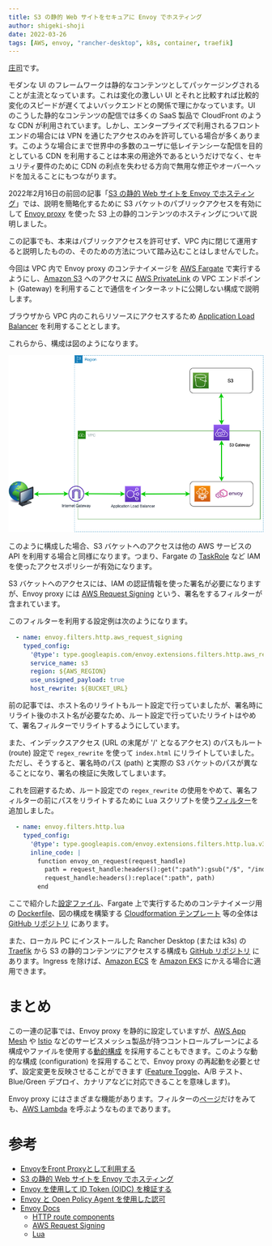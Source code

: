 ```yaml
---
title: S3 の静的 Web サイトをセキュアに Envoy でホスティング 
author: shigeki-shoji
date: 2022-03-26
tags: [AWS, envoy, "rancher-desktop", k8s, container, traefik]
---
```


[庄司](https://github.com/edward-mamezou)です。

モダンな UI のフレームワークは静的なコンテンツとしてパッケージングされることが主流となっています。これは変化の激しい UI とそれと比較すれば比較的変化のスピードが遅くてよいバックエンドとの関係で理にかなっています。UI のこうした静的なコンテンツの配信では多くの SaaS 製品で CloudFront のような CDN が利用されています。しかし、エンタープライズで利用されるフロントエンドの場合には VPN を通じたアクセスのみを許可している場合が多くあります。このような場合にまで世界中の多数のユーザに低レイテンシーな配信を目的としている CDN を利用することは本来の用途外であるというだけでなく、セキュリティ要件のために CDN の利点を失わせる方向で無用な修正やオーバーヘッドを加えることにもつながります。

2022年2月16日の前回の記事「[S3 の静的 Web サイトを Envoy でホスティング](/blogs/2022/02/16/hosting-a-static-website-using-s3-with-envoy/)」では、説明を簡略化するために S3 バケットのパブリックアクセスを有効にして [Envoy proxy](https://www.envoyproxy.io/) を使った S3 上の静的コンテンツのホスティングについて説明しました。

この記事でも、本来はパブリックアクセスを許可せず、VPC 内に閉じて運用すると説明したものの、そのための方法について踏み込むことはしませんでした。

今回は VPC 内で Envoy proxy のコンテナイメージを [AWS Fargate](https://aws.amazon.com/fargate/) で実行するようにし、[Amazon S3](https://aws.amazon.com/s3/) へのアクセスに [AWS PrivateLink](https://aws.amazon.com/privatelink/) の VPC エンドポイント (Gateway) を利用することで通信をインターネットに公開しない構成で説明します。

ブラウザから VPC 内のこれらリソースにアクセスするため [Application Load Balancer](https://aws.amazon.com/elasticloadbalancing/application-load-balancer/) を利用することとします。

これらから、構成は図のようになります。

![](https://github.com/takesection-sandbox/envoyproxy-examples/blob/main/image/envoy-s3-fargate.png?raw=true)

このように構成した場合、S3 バケットへのアクセスは他の AWS サービスの API を利用する場合と同様になります。つまり、Fargate の [TaskRole](https://docs.aws.amazon.com/AmazonECS/latest/developerguide/task-iam-roles.html) など IAM を使ったアクセスポリシーが有効になります。

S3 バケットへのアクセスには、IAM の認証情報を使った署名が必要になりますが、Envoy proxy には [AWS Request Signing](https://www.envoyproxy.io/docs/envoy/latest/configuration/http/http_filters/aws_request_signing_filter) という、署名をするフィルターが含まれています。

このフィルターを利用する設定例は次のようになります。

```yaml
  - name: envoy.filters.http.aws_request_signing
    typed_config:
      '@type': type.googleapis.com/envoy.extensions.filters.http.aws_request_signing.v3.AwsRequestSigning
      service_name: s3
      region: ${AWS_REGION} 
      use_unsigned_payload: true
      host_rewrite: ${BUCKET_URL}
```

前の記事では、ホスト名のリライトもルート設定で行っていましたが、署名時にリライト後のホスト名が必要なため、ルート設定で行っていたリライトはやめて、署名フィルターでリライトするようにしています。

また、インデックスアクセス (URL の末尾が '/' となるアクセス) のパスもルート (route) 設定で `regex_rewrite` を使って `index.html` にリライトしていました。ただし、そうすると、署名時のパス (path) と実際の S3 バケットのパスが異なることになり、署名の検証に失敗してしまいます。

これを回避するため、ルート設定での `regex_rewrite` の使用をやめて、署名フィルターの前にパスをリライトするために Lua スクリプトを使う[フィルター](https://www.envoyproxy.io/docs/envoy/latest/configuration/http/http_filters/lua_filter)を追加しました。

```yaml
  - name: envoy.filters.http.lua
    typed_config:
      '@type': type.googleapis.com/envoy.extensions.filters.http.lua.v3.Lua
      inline_code: |
        function envoy_on_request(request_handle)
          path = request_handle:headers():get(":path"):gsub("/$", "/index.html")
          request_handle:headers():replace(":path", path)
        end
```

ここで紹介した[設定ファイル](https://github.com/takesection-sandbox/envoyproxy-examples/blob/main/front-proxy-s3/docker/front-envoy.tmp)、Fargate 上で実行するためのコンテナイメージ用の [Dockerfile](https://github.com/takesection-sandbox/envoyproxy-examples/blob/main/front-proxy-s3/Dockerfile)、図の構成を構築する [Cloudformation テンプレート](https://github.com/takesection-sandbox/envoyproxy-examples/blob/main/front-proxy-s3/aws-cloudformation/cloudformation.yaml) 等の全体は [GitHub リポジトリ](https://github.com/takesection-sandbox/envoyproxy-examples/tree/main/front-proxy-s3) にあります。

また、ローカル PC にインストールした Rancher Desktop (または k3s) の [Traefik](https://traefik.io/) から S3 の静的コンテンツにアクセスする構成も [GitHub リポジトリ](https://github.com/takesection-sandbox/envoyproxy-examples/tree/main/front-proxy-s3/kubernetes) にあります。Ingress を除けば、[Amazon ECS](https://aws.amazon.com/jp/ecs/) を [Amazon EKS](https://aws.amazon.com/jp/eks/) にかえる場合に適用できます。

# まとめ

この一連の記事では、Envoy proxy を静的に設定していますが、[AWS App Mesh](https://aws.amazon.com/app-mesh/) や [Istio](https://istio.io/latest/about/service-mesh/) などのサービスメッシュ製品が持つコントロールプレーンによる構成やファイルを使用する[動的構成](https://www.envoyproxy.io/docs/envoy/latest/start/quick-start/configuration-dynamic-filesystem) を採用することもできます。このような動的な構成 (configuration) を採用することで、Envoy proxy の再起動を必要とせず、設定変更を反映させることができます ([Feature Toggle](https://martinfowler.com/articles/feature-toggles.html)、A/B テスト、Blue/Green デプロイ、カナリアなどに対応できることを意味します)。

Envoy proxy にはさまざまな機能があります。フィルターの[ページ](https://www.envoyproxy.io/docs/envoy/latest/configuration/http/http_filters/http_filters)だけをみても、[AWS Lambda](https://www.envoyproxy.io/docs/envoy/latest/configuration/http/http_filters/aws_lambda_filter) を呼ぶようなものまであります。

# 参考

* [EnvoyをFront Proxyとして利用する](https://tech.uzabase.com/entry/2020/09/28/140046)
* [S3 の静的 Web サイトを Envoy でホスティング](/blogs/2022/02/16/hosting-a-static-website-using-s3-with-envoy/)
* [Envoy を使用して ID Token (OIDC) を検証する](/blogs/2022/02/20/envoy-authn/)
* [Envoy と Open Policy Agent を使用した認可](/blogs/2022/02/20/envoy-authz/)
* [Envoy Docs](https://www.envoyproxy.io/docs/envoy/latest/about_docs)
    * [HTTP route components](https://www.envoyproxy.io/docs/envoy/latest/api-v3/config/route/v3/route_components.proto#config-route-v3-routeaction)
    * [AWS Request Signing](https://www.envoyproxy.io/docs/envoy/latest/configuration/http/http_filters/aws_request_signing_filter) 
    * [Lua](https://www.envoyproxy.io/docs/envoy/latest/configuration/http/http_filters/lua_filter)

